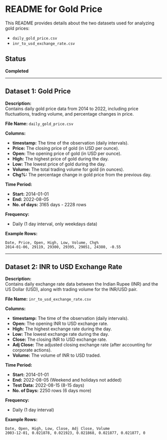 # README for Gold Price

This README provides details about the two datasets used for analyzing gold prices: 
- `daily_gold_price.csv`
- `inr_to_usd_exchange_rate.csv`

## Status
**Completed**

---

## Dataset 1: Gold Price

**Description:**  
Contains daily gold price data from 2014 to 2022, including price fluctuations, trading volume, and percentage changes in price.

**File Name:** `daily_gold_price.csv`

**Columns:**
- **timestamp:** The time of the observation (daily intervals).
- **Price:** The closing price of gold (in USD per ounce).
- **Open:** The opening price of gold (in USD per ounce).
- **High:** The highest price of gold during the day.
- **Low:** The lowest price of gold during the day.
- **Volume:** The total trading volume for gold (in ounces).
- **Chg%:** The percentage change in gold price from the previous day.

**Time Period:**
- **Start:** 2014-01-01
- **End:** 2022-08-05
- **No. of days:** 3165 days - 2228 rows

**Frequency:**
- Daily (1 day interval, only weekdays data)

**Example Rows:**
```
Date, Price, Open, High, Low, Volume, Chg% 
2014-01-06, 29119, 29300, 29395, 29051, 24380, -0.55
```

---

## Dataset 2: INR to USD Exchange Rate

**Description:**  
Contains daily exchange rate data between the Indian Rupee (INR) and the US Dollar (USD), along with trading volume for the INR/USD pair.

**File Name:** `inr_to_usd_exchange_rate.csv`

**Columns:**
- **timestamp:** The time of the observation (daily intervals).
- **Open:** The opening INR to USD exchange rate.
- **High:** The highest exchange rate during the day.
- **Low:** The lowest exchange rate during the day.
- **Close:** The closing INR to USD exchange rate.
- **Adj Close:** The adjusted closing exchange rate (after accounting for corporate actions).
- **Volume:** The volume of INR to USD traded.

**Time Period:**
- **Start:** 2014-01-01
- **End:** 2022-08-05 (Weekend and holidays not added)
- **Test Data:** 2022-08-15 (8-15 days)
- **No. of Days:** 2250 rows (6 days more)

**Frequency:**
- Daily (1 day interval)

**Example Rows:**
```
Date, Open, High, Low, Close, Adj Close, Volume 
2003-12-01, 0.021878, 0.021923, 0.021868, 0.021877, 0.021877, 0
```